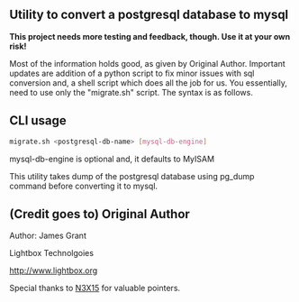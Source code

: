 ## Utility to convert a postgresql database to mysql ##

__This project needs more testing and feedback, though. Use it at your own risk!__

Most of the information holds good, as given by Original Author. Important updates are addition of a python script to fix minor issues with sql conversion and, a shell script which does all the job for us. You essentially, need to use only the "migrate.sh" script. The syntax is as follows.


## CLI usage ##
```bash
migrate.sh <postgresql-db-name> [mysql-db-engine]
```
mysql-db-engine is optional and, it defaults to MyISAM

This utility takes dump of the postgresql database using pg_dump command before converting it to mysql.


## (Credit goes to) Original Author ##

Author: James Grant

Lightbox Technolgoies

http://www.lightbox.org


Special thanks to [N3X15](http://www.nexisonline.net/index.php/2015/07/18/migrating-gitlab-from-postgresql-to-mysqlmariadb/) for valuable pointers.
